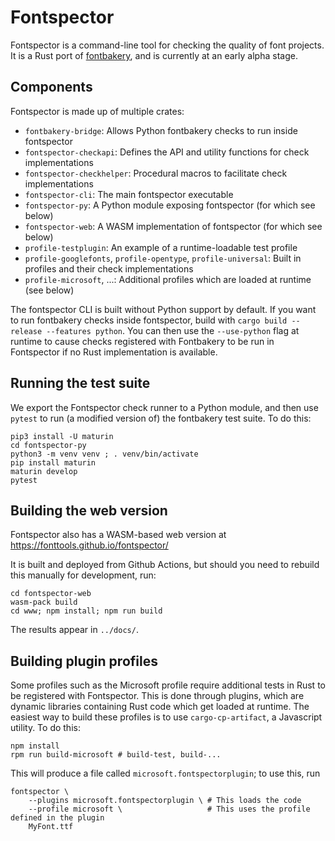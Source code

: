 # Fontspector

Fontspector is a command-line tool for checking the quality of font projects.
It is a Rust port of [fontbakery](http://github.com/fonttools/fontbakery),
and is currently at an early alpha stage.

## Components

Fontspector is made up of multiple crates:

- `fontbakery-bridge`: Allows Python fontbakery checks to run inside fontspector
- `fontspector-checkapi`: Defines the API and utility functions for check implementations
- `fontspector-checkhelper`: Procedural macros to facilitate check implementations
- `fontspector-cli`: The main fontspector executable
- `fontspector-py`: A Python module exposing fontspector (for which see below)
- `fontspector-web`: A WASM implementation of fontspector (for which see below)
- `profile-testplugin`: An example of a runtime-loadable test profile
- `profile-googlefonts`, `profile-opentype`, `profile-universal`: Built in profiles and their check implementations
- `profile-microsoft`, ...: Additional profiles which are loaded at runtime (see below)

The fontspector CLI is built without Python support by default. If you want to run
fontbakery checks inside fontspector, build with `cargo build --release --features python`. You can then use the `--use-python` flag at runtime to cause checks registered with Fontbakery to be run in Fontspector if no Rust implementation is available.

## Running the test suite

We export the Fontspector check runner to a Python module, and then use
`pytest` to run (a modified version of) the fontbakery test suite. To
do this:

```
pip3 install -U maturin
cd fontspector-py
python3 -m venv venv ; . venv/bin/activate
pip install maturin
maturin develop
pytest
```

## Building the web version

Fontspector also has a WASM-based web version at
https://fonttools.github.io/fontspector/

It is built and deployed from Github Actions, but should you need to
rebuild this manually for development, run:

```
cd fontspector-web
wasm-pack build
cd www; npm install; npm run build
```

The results appear in `../docs/`.

## Building plugin profiles

Some profiles such as the Microsoft profile require additional tests in Rust
to be registered with Fontspector. This is done through plugins, which are
dynamic libraries containing Rust code which get loaded at runtime. The easiest
way to build these profiles is to use `cargo-cp-artifact`, a Javascript utility.
To do this:

```
npm install
rpm run build-microsoft # build-test, build-...
```

This will produce a file called `microsoft.fontspectorplugin`; to use this, run

```
fontspector \
    --plugins microsoft.fontspectorplugin \ # This loads the code
    --profile microsoft \                   # This uses the profile defined in the plugin
    MyFont.ttf
```
